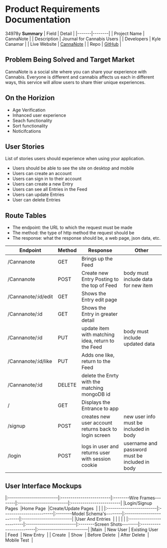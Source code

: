 
# Product Requirements Documentation
34978y
**Summary**
| Field | Detail |
|-------|--------|
| Project Name | CannaNote |
| Description | Journal for Cannabis Users |
| Developers | Kyle Canamar |
| Live Website | [CannaNote](https://karc-cannanote.herokuapp.com) |
| Repo | [GitHub](https://github.com/kcanamar/cannanote) |

## Problem Being Solved and Target Market

CannaNote is a social site where you can share your experience with Cannabis. Everyone is different and cannabis affects us each in different ways, this service will allow users to share thier unique experiences.

## On the Horizion

- Age Verification
- Inhanced user experience
- Seach functionality
- Sort functionality
- Noticifcations

## User Stories

List of stories users should experience when using your application.

- Users should be able to see the site on desktop and mobile
- Users can create an account
- Users can sign in to their account
- Users can create a new Entry
- Users can see all Entries in the Feed
- Users can update Entries
- User can delete Entries

## Route Tables

- The endpoint: the URL to which the request must be made
- The method: the type of http method the request should be
- The response: what the response should be, a web page, json data, etc.

| Endpoint | Method | Response | Other |
| -------- | ------ | -------- | ----- |
| /Cannanote | GET | Brings up the Feed  | |
| /Cannanote | POST | Create new Entry Posting to the top of Feed | body must include data for new item |
| /Cannanote/:id/edit | GET | Shows the Entry edit page | |
| /Cannanote/:id | GET | Shows the Entry in greater detail | |
| /Cannanote/:id | PUT | update item with matching idea, return to the Feed | body must include updated data |
| /Cannanote/:id/like | PUT | Adds one like, return to the Feed | |
| /Cannanote/:id | DELETE | delete the Enrty with the matching mongoDB id | |
| / | GET | Displays the Entrance to app | |
| /signup | POST | creates new user account returns back to login screen | new user info must be included in body |
| /login | POST | logs in user and returns user with session cookie | username and password must be included in body |

## User Interface Mockups
|:-------------------------|:-------------------------|:--------Wire Frames--------|:-------------------------|:-------------------------|
|Login/Signup Pages <img src="./public/wireframes/Meen Project Login-signup.png" alt=""></img> |Home Page <img src="./public/wireframes/Meen Project Home page.png" alt=""></img> |Create/Update Pages <img src="./public/wireframes/Meen Project Create-Update.png" alt=""></img> | | |
|:-------------------------|:-------------------------|:--------Model Schema's--------|:-------------------------|:-------------------------|
|User And Entries <img src="./public/wireframes/Model Schema's.png" alt=""></img> | | | | |
|:-------------------------|:-------------------------|:--------Screen Shots--------|:-------------------------|:-------------------------|
|Main <img src="./public/screenshots/main.png" alt=""></img> | New User<img src="./public/screenshots/new-user.png" alt=""></img> | Existing User <img src="./public/screenshots/existing-user.png" alt=""></img> | Feed <img src="./public/screenshots/feed.png" alt=""></img> | New Entry <img src="./public/screenshots/new.png" alt=""></img> |
| Create <img src="./public/screenshots/create.png" alt=""></img> | Show <img src="./public/screenshots/show.png" alt=""></img> | Before Delete <img src="./public/screenshots/before-delete.png" alt=""></img> | After Delete <img src="./public/screenshots/after-delete.png" alt=""></img> | Mobile Test <img src="./public/screenshots/mobile-test.png" alt=""></img> |
